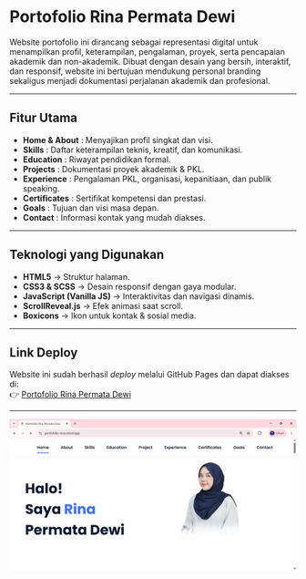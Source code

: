 # Portofolio Rina Permata Dewi

Website portofolio ini dirancang sebagai representasi digital untuk menampilkan profil, keterampilan, pengalaman, proyek, serta pencapaian akademik dan non-akademik. Dibuat dengan desain yang bersih, interaktif, dan responsif, website ini bertujuan mendukung personal branding sekaligus menjadi dokumentasi perjalanan akademik dan profesional.

---

## Fitur Utama
- **Home & About** : Menyajikan profil singkat dan visi.  
- **Skills** : Daftar keterampilan teknis, kreatif, dan komunikasi.  
- **Education** : Riwayat pendidikan formal.  
- **Projects** : Dokumentasi proyek akademik & PKL.  
- **Experience** : Pengalaman PKL, organisasi, kepanitiaan, dan publik speaking.  
- **Certificates** : Sertifikat kompetensi dan prestasi.  
- **Goals** : Tujuan dan visi masa depan.  
- **Contact** : Informasi kontak yang mudah diakses.  

---

## Teknologi yang Digunakan
- **HTML5** → Struktur halaman.  
- **CSS3 & SCSS** → Desain responsif dengan gaya modular.  
- **JavaScript (Vanilla JS)** → Interaktivitas dan navigasi dinamis.  
- **ScrollReveal.js** → Efek animasi saat scroll.  
- **Boxicons** → Ikon untuk kontak & sosial media.  

---

## Link Deploy
Website ini sudah berhasil *deploy* melalui GitHub Pages dan dapat diakses di:  
👉 [Portofolio Rina Permata Dewi](https://portofolio-rina.vercel.app/)  

---

![preview img](/preview.png)

